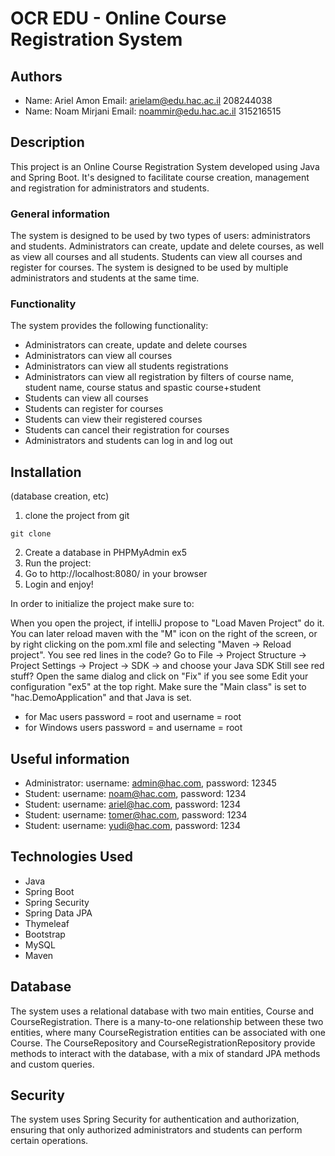 # OCR EDU - Online Course Registration System 

## Authors
* Name: Ariel Amon  Email: arielam@edu.hac.ac.il 208244038
* Name:  Noam Mirjani  Email: noammir@edu.hac.ac.il 315216515

## Description

This project is an Online Course Registration System developed using Java and Spring Boot. It's designed to facilitate course creation, management and registration for administrators and students.

### General information

The system is designed to be used by two types of users: administrators and students. Administrators can create, update and delete courses, as well as view all courses and all students. Students can view all courses and register for courses. The system is designed to be used by multiple administrators and students at the same time.

### Functionality

The system provides the following functionality:
* Administrators can create, update and delete courses
* Administrators can view all courses
* Administrators can view all students registrations
* Administrators can view all registration by filters of course name, student name, course status and spastic course+student
* Students can view all courses
* Students can register for courses
* Students can view their registered courses
* Students can cancel their registration for courses
* Administrators and students can log in and log out


## Installation

(database creation, etc)
1. clone the project from git
```
git clone
```
2. Create a database in PHPMyAdmin ex5
3. Run the project:
4. Go to http://localhost:8080/ in your browser
5. Login and enjoy!


In order to initialize the project make sure to:

When you open the project, if intelliJ propose to "Load Maven Project" do it. You can later reload maven with the "M" icon on the right of the screen, or by right clicking on the pom.xml file and selecting "Maven -> Reload project".
You see red lines in the code? Go to File -> Project Structure -> Project Settings -> Project -> SDK -> and choose your Java SDK
Still see red stuff? Open the same dialog and click on "Fix" if you see some
Edit your configuration "ex5" at the top right. Make sure the "Main class" is set to "hac.DemoApplication" and that Java is set.
* for Mac users password = root and username = root
* for Windows users password =  and username = root

## Useful information

* Administrator: username: admin@hac.com, password: 12345
* Student: username: noam@hac.com, password: 1234
* Student: username: ariel@hac.com, password: 1234
* Student: username: tomer@hac.com, password: 1234
* Student: username: yudi@hac.com, password: 1234

## Technologies Used

* Java
* Spring Boot
* Spring Security
* Spring Data JPA
* Thymeleaf
* Bootstrap
* MySQL
* Maven

## Database

The system uses a relational database with two main entities, Course and CourseRegistration. There is a many-to-one relationship between these two entities, where many CourseRegistration entities can be associated with one Course. The CourseRepository and CourseRegistrationRepository provide methods to interact with the database, with a mix of standard JPA methods and custom queries.

## Security

The system uses Spring Security for authentication and authorization, ensuring that only authorized administrators and students can perform certain operations.